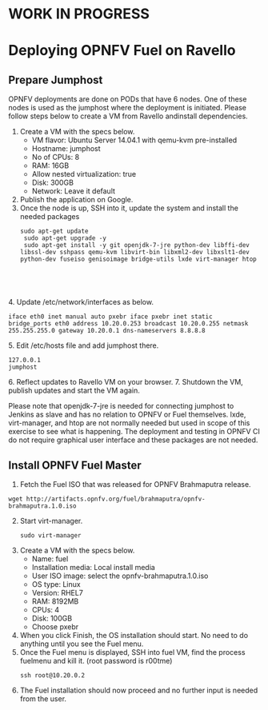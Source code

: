 # WORK IN PROGRESS

# Deploying OPNFV Fuel on Ravello

## Prepare Jumphost

OPNFV deployments are done on PODs that have 6 nodes. One of these nodes is used as the jumphost where the deployment is initiated.
Please follow steps below to create a VM from Ravello andinstall dependencies.

1. Create a VM with the specs below.
    - VM flavor: Ubuntu Server 14.04.1 with qemu-kvm pre-installed
    - Hostname: jumphost
    - No of CPUs: 8
    - RAM: 16GB
    - Allow nested virtualization: true
    - Disk: 300GB
    - Network: Leave it default
2. Publish the application on Google.
3. Once the node is up, SSH into it, update the system and install the needed packages
    <pre><code>sudo apt-get update
    sudo apt-get upgrade -y
    sudo apt-get install -y git openjdk-7-jre python-dev libffi-dev libssl-dev sshpass qemu-kvm libvirt-bin libxml2-dev libxslt1-dev python-dev fuseiso genisoimage bridge-utils lxde virt-manager htop
</code></pre>
4. Update /etc/network/interfaces as below.
    <pre><code>iface eth0 inet manual
    auto pxebr
    iface pxebr inet static
        bridge_ports eth0
        address  10.20.0.253
        broadcast 10.20.0.255
        netmask 255.255.255.0
        gateway 10.20.0.1
        dns-nameservers 8.8.8.8
    </code></pre>
5. Edit /etc/hosts file and add jumphost there.
    <pre><code>127.0.0.1 jumphost</code></pre>
6. Reflect updates to Ravello VM on your browser.
7. Shutdown the VM, publish updates and start the VM again.

Please note that openjdk-7-jre is needed for connecting jumphost to Jenkins as slave and has no relation to OPNFV or Fuel themselves.
lxde, virt-manager, and htop are not normally needed but used in scope of this exercise to see what is happening. The deployment and testing in OPNFV CI do not require graphical user interface and these packages are not needed.

## Install OPNFV Fuel Master

1. Fetch the Fuel ISO that was released for OPNFV Brahmaputra release.
<pre><code>wget http://artifacts.opnfv.org/fuel/brahmaputra/opnfv-brahmaputra.1.0.iso</code></pre>
2. Start virt-manager.
    <pre><code>sudo virt-manager</code></pre>
3. Create a VM with the specs below.
    - Name: fuel
    - Installation media: Local install media
    - User ISO image: select the opnfv-brahmaputra.1.0.iso
    - OS type: Linux
    - Version: RHEL7
    - RAM: 8192MB
    - CPUs: 4
    - Disk: 100GB
    - Choose pxebr
4. When you click Finish, the OS installation should start. No need to do anything until you see the Fuel menu.
5. Once the Fuel menu is displayed, SSH into fuel VM, find the process fuelmenu and kill it. (root password is r00tme)
    <pre><code>ssh root@10.20.0.2</code></pre>
6. The Fuel installation should now proceed and no further input is needed from the user.

